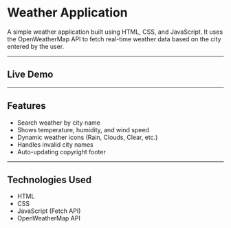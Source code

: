 # Weather Application

A simple weather application built using HTML, CSS, and JavaScript. It uses the OpenWeatherMap API to fetch real-time weather data based on the city entered by the user.

---

## Live Demo



---

## Features

- Search weather by city name  
- Shows temperature, humidity, and wind speed  
- Dynamic weather icons (Rain, Clouds, Clear, etc.)  
- Handles invalid city names  
- Auto-updating copyright footer

---

## Technologies Used

- HTML  
- CSS  
- JavaScript (Fetch API)  
- OpenWeatherMap API






